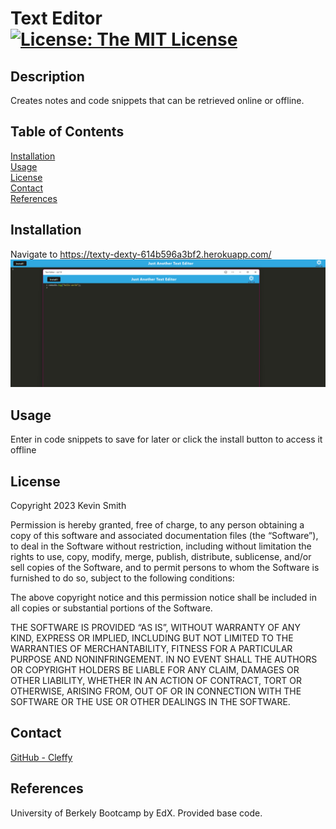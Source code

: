 # Text Editor [![License: The MIT License](https://img.shields.io/badge/License-MIT-yellow.svg)](https://opensource.org/licenses/MIT)
  ## Description
  Creates notes and code snippets that can be retrieved online or offline.  
  ## Table of Contents
  [Installation](#Installation)  
  [Usage](#Usage)  
  [License](#License)  
  [Contact](#Contact)  
  [References](#References)
  ## <div id="Installation">Installation</div>
  Navigate to https://texty-dexty-614b596a3bf2.herokuapp.com/  
  ![Text Editor](/assets/TextEditor-JATE.png)
  ## <div id="Usage">Usage</div>
  Enter in code snippets to save for later or click the install button to access it offline  
  ## <div id="License">License</div>
  
Copyright 2023 Kevin Smith

Permission is hereby granted, free of charge, to any person obtaining a copy of this software and associated documentation files (the “Software”), to deal in the Software without restriction, including without limitation the rights to use, copy, modify, merge, publish, distribute, sublicense, and/or sell copies of the Software, and to permit persons to whom the Software is furnished to do so, subject to the following conditions:

The above copyright notice and this permission notice shall be included in all copies or substantial portions of the Software.

THE SOFTWARE IS PROVIDED “AS IS”, WITHOUT WARRANTY OF ANY KIND, EXPRESS OR IMPLIED, INCLUDING BUT NOT LIMITED TO THE WARRANTIES OF MERCHANTABILITY, FITNESS FOR A PARTICULAR PURPOSE AND NONINFRINGEMENT. IN NO EVENT SHALL THE AUTHORS OR COPYRIGHT HOLDERS BE LIABLE FOR ANY CLAIM, DAMAGES OR OTHER LIABILITY, WHETHER IN AN ACTION OF CONTRACT, TORT OR OTHERWISE, ARISING FROM, OUT OF OR IN CONNECTION WITH THE SOFTWARE OR THE USE OR OTHER DEALINGS IN THE SOFTWARE.  
  ## <div id="Contact">Contact</div>
  [GitHub - Cleffy](https://github.com/Cleffy/)  
  ## <div id="References">References</div>
  University of Berkely Bootcamp by EdX. Provided base code.